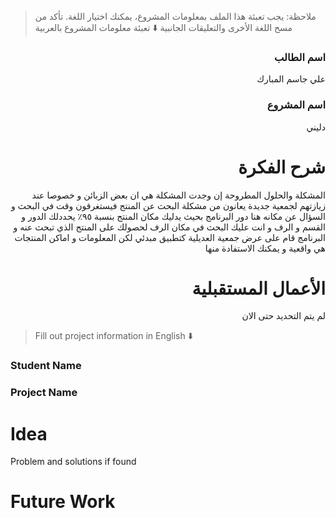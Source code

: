 > ملاحظة: يجب تعبئة هذا الملف بمعلومات المشروع، يمكنك اختيار اللغة. تأكد من مسح اللغة الأخرى والتعليقات الجانبية
> ⬇️ تعبئة معلومات المشروع بالعربية  
<div dir="rtl">

### اسم الطالب
علي جاسم المبارك

### اسم المشروع
دليني

# شرح الفكرة
المشكلة والحلول المطروحة إن وجدت
المشكلة هي ان بعض الزبائن و خصوصا عند زيازتهم لجمعية جديدة يعانون من مشكلة البحث عن المنتج فيستغرقون وقت في البحث و السؤال عن مكانه 
هنا دور البرنامج بحيث يدليك مكان المنتج بنسبة ٩٥٪ يحددلك الدور و القسم و الرف و انت عليك البحث في مكان الرف لحصولك على المنتج الذي تبحث عنه
و البرنامج قام على عرض جمعية العديلية كتطبيق مبدئي لكن المعلومات و اماكن المنتجات هي واقعية و يمكنك الاستفادة منها

# الأعمال المستقبلية

لم يتم التحديد حتى الان
</div>

> Fill out project information in English ⬇️
### Student Name


### Project Name

# Idea
Problem and solutions if found 


# Future Work 



